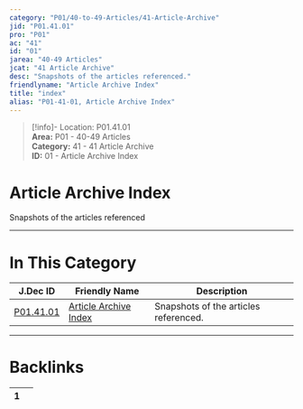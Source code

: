 ```yaml
---  
category: "P01/40-to-49-Articles/41-Article-Archive"  
jid: "P01.41.01"  
pro: "P01"  
ac: "41"  
id: "01"  
jarea: "40-49 Articles"  
jcat: "41 Article Archive"  
desc: "Snapshots of the articles referenced."  
friendlyname: "Article Archive Index"  
title: "index"  
alias: "P01-41-01, Article Archive Index"  
---  
```

>[!info]- Location: P01.41.01  
>**Area:** P01 - 40-49 Articles  
>**Category:** 41 - 41 Article Archive  
>**ID:** 01 - Article Archive Index  
  
# Article Archive Index  
  
Snapshots of the articles referenced  
   
  
  
---  
# In This Category  
  
| J.Dec ID                                                                        | Friendly Name                                                                               | Description                           |  
| ------------------------------------------------------------------------------- | ------------------------------------------------------------------------------------------- | ------------------------------------- |  
| [P01.41.01](index.md) | [Article Archive Index](index.md) | Snapshots of the articles referenced. |  
  
  
---  
# Backlinks  
<div><table class="dataview table-view-table"><thead class="table-view-thead"><tr class="table-view-tr-header"><th class="table-view-th"><span></span><span class="dataview small-text">1</span></th><th class="table-view-th"><span></span></th></tr></thead><tbody class="table-view-tbody"></tbody></table></div>